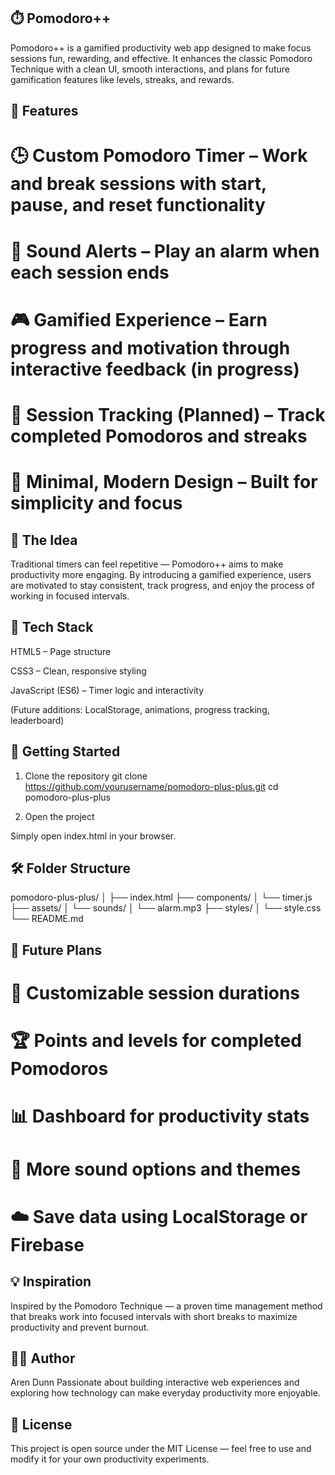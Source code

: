 ## ⏱️ Pomodoro++

Pomodoro++ is a gamified productivity web app designed to make focus sessions fun, rewarding, and effective. It enhances the classic Pomodoro Technique with a clean UI, smooth interactions, and plans for future gamification features like levels, streaks, and rewards.


## 🌟 Features

# 🕒 Custom Pomodoro Timer – Work and break sessions with start, pause, and reset functionality

# 🔔 Sound Alerts – Play an alarm when each session ends

# 🎮 Gamified Experience – Earn progress and motivation through interactive feedback (in progress)

# 💾 Session Tracking (Planned) – Track completed Pomodoros and streaks

# 🎨 Minimal, Modern Design – Built for simplicity and focus


## 🧠 The Idea

Traditional timers can feel repetitive — Pomodoro++ aims to make productivity more engaging. By introducing a gamified experience, users are motivated to stay consistent, track progress, and enjoy the process of working in focused intervals.


## 🧩 Tech Stack

HTML5 – Page structure

CSS3 – Clean, responsive styling

JavaScript (ES6) – Timer logic and interactivity

(Future additions: LocalStorage, animations, progress tracking, leaderboard)


## 🚀 Getting Started
1. Clone the repository
git clone https://github.com/yourusername/pomodoro-plus-plus.git
cd pomodoro-plus-plus

2. Open the project

Simply open index.html in your browser.


## 🛠️ Folder Structure
pomodoro-plus-plus/
│
├── index.html
├── components/
│   └── timer.js
├── assets/
│   └── sounds/
│       └── alarm.mp3
├── styles/
│   └── style.css
└── README.md


## 🔮 Future Plans

# 🧭 Customizable session durations

# 🏆 Points and levels for completed Pomodoros

# 📊 Dashboard for productivity stats

# 🎵 More sound options and themes

# ☁️ Save data using LocalStorage or Firebase


## 💡 Inspiration

Inspired by the Pomodoro Technique — a proven time management method that breaks work into focused intervals with short breaks to maximize productivity and prevent burnout.


## 🧑‍💻 Author

Aren Dunn
Passionate about building interactive web experiences and exploring how technology can make everyday productivity more enjoyable.


## 📜 License

This project is open source under the MIT License — feel free to use and modify it for your own productivity experiments.
